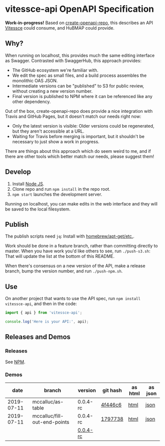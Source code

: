 # vitessce-api OpenAPI Specification

**Work-in-progress!** Based on [create-openapi-repo](https://github.com/Redocly/create-openapi-repo),
this describes an API [Vitessce](https://github.com/hms-dbmi/vitessce) could consume,
and HuBMAP could provide.

## Why?

When running on localhost, this provides much the same editing interface as Swagger.
Contrasted with SwaggerHub, this approach provides:
- The GitHub ecosystem we're familiar with.
- We edit the spec as small files, and a build process assembles the monolithic OAS JSON.
- Intermediate versions can be "published" to S3 for public review, without creating a new version number.
- Final version is published to NPM where it can be referenced like any other dependency.

Out of the box, create-openapi-repo does provide a nice integration with Travis and GitHub Pages,
but it doesn't match our needs right now:
- Only the latest version is visible: Older versions could be regenerated, but they aren't accessible at a URL.
- Waiting for Travis before merging is important, but it shouldn't be necessary to just show a work in progress.

There are things about this approach which do seem weird to me,
and if there are other tools which better match our needs, please suggest them!

## Develop

1. Install [Node JS](https://nodejs.org/).
2. Clone repo and run `npm install` in the repo root.
3. `npm start` launches the development server.

Running on localhost, you can make edits in the web interface and they will be saved to the local filesystem.

## Publish

The publish scripts need `jq`: Install with [homebrew/apt-get/etc.](https://stedolan.github.io/jq/download/).

Work should be done in a feature branch, rather than committing directly to master.
When you have work you'd like others to see, run `./push-s3.sh`:
That will update the list at the bottom of this README.

When there's consensus on a new version of the API, make a release branch, bump the version number,
and run `./push-npm.sh`.

## Use

On another project that wants to use the API spec, run `npm install vitessce-api`,
and then in the code:

```javascript
import { api } from 'vitessce-api';

console.log('Here is your API:', api);
```

## Releases and Demos

### Releases

See [NPM](https://www.npmjs.com/package/vitessce-api).

### Demos

| date | branch | version | git hash | as html | as json |
| ---- | ------ | ------- | -------- | ------- | ------- |
| 2019-07-11 | mccalluc/as-table | 0.0.4-rc | [4f446c6](https://github.com/hms-dbmi/vitessce-api/tree/4f446c6) | [html](https://redocly.github.io/redoc/?url=https://s3.amazonaws.com/vitessce-data/vitessce-api/2019-07-11/4f446c6/openapi.json) | [json](https://s3.amazonaws.com/vitessce-data/vitessce-api/2019-07-11/4f446c6/openapi.json) |
| 2019-07-11 | mccalluc/fill-out-end-points | 0.0.4-rc | [1797738](https://github.com/hms-dbmi/vitessce-api/tree/1797738) | [html](https://redocly.github.io/redoc/?url=https://s3.amazonaws.com/vitessce-data/vitessce-api/2019-07-11/1797738/openapi.json) | [json](https://s3.amazonaws.com/vitessce-data/vitessce-api/2019-07-11/1797738/openapi.json) |
|  |  | [0.0.4-rc](https://www.npmjs.com/package/vitessce-api/v/0.0.4-rc) |  |  |  |
